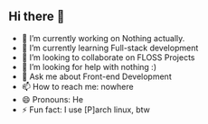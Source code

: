 ## Hi there 👋
- 🔭 I’m currently working on Nothing actually.
- 🌱 I’m currently learning Full-stack development
- 👯 I’m looking to collaborate on FLOSS Projects
- 🤔 I’m looking for help with nothing :)
- 💬 Ask me about Front-end Development
- 📫 How to reach me: nowhere
- 😄 Pronouns: He
- ⚡ Fun fact: I use [P]arch linux, btw
